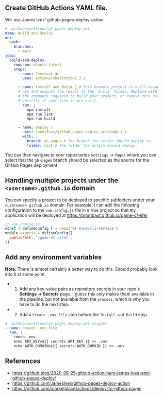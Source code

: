 ## Create GitHub Actions YAML file.

Will use James Ives' github-pages-deploy-action

```yml
# .github/workflows/gh_pages_deploy.yml
name: Build and Deploy
on:
  push:
    branches:
      - main
jobs:
  build-and-deploy:
    runs-on: ubuntu-latest
    steps:
      - name: Checkout 🛎️
        uses: actions/checkout@v2.3.1

      - name: Install and Build 🔧 # This example project is built using 
      # npm and outputs the result to the 'build' folder. Replace with 
      # the commands required to build your project, or remove this step 
      # entirely if your site is pre-built.
        run: |
          npm install
          npm run lint
          npm run build

      - name: Deploy 🚀
        uses: JamesIves/github-pages-deploy-action@4.1.4
        with:
          branch: gh-pages # The branch the action should deploy to.
          folder: dist # The folder the action should deploy.
```

You can then navigate to your repositories `Settings` -> `Pages` where you can select that the `gh-pages` branch should be selected as the source for the GitHub Pages deployment.

## Handling multiple projects under the `<username>.github.io` domain
You can specify a project to be deployed to specific subfolders under your `<username>.github.io` domain. For example, I can add the following configuration to the `vue.config.js` file in a Vue project so that my application will be deployed at  https://brombaut.github.io/game-of-life/
```js
// vue.config.js
const { defineConfig } = require('@vue/cli-service')
module.exports = defineConfig({
  publicPath: '/game-of-life/',
})
```

## Add any environment variables

**Note:** There is almost certainly a better way to do this. Should probably look into it at some point.

- 1. Add any key-value pairs as repository secrets in your repo's <b>Settings -> Secrets</b> page. I guess this only makes them available in the pipeline, but not available from the `process`, which is why you have to do the next step.
- 2. Add a `Create .env File` step before the `Install and Build` step

```yml
# .github/workflows/gh_pages_deploy.yml snippet
- name: Create .env File
  run: |
    touch .env
    echo API_KEY=${{ secrets.API_KEY }} >> .env
    echo AUTH_DOMAIN=${{ secrets.AUTH_DOMAIN }} >> .env
```

## References

- https://github.blog/2020-09-25-github-action-hero-james-ives-and-github-pages-deploy/
- https://github.com/JamesIves/github-pages-deploy-action
- https://github.com/marketplace/actions/deploy-to-github-pages
